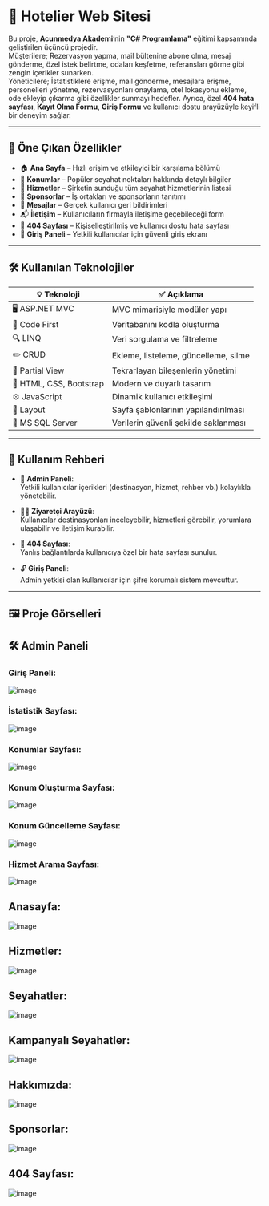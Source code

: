 # 🏨 Hotelier Web Sitesi

Bu proje, **Acunmedya Akademi**’nin **"C# Programlama"** eğitimi kapsamında geliştirilen üçüncü projedir.  
Müşterilere; Rezervasyon yapma, mail bültenine abone olma, mesaj gönderme, özel istek belirtme, odaları keşfetme, referansları görme  gibi zengin içerikler sunarken.  
Yöneticilere; İstatistiklere erişme, mail gönderme, mesajlara erişme, personelleri yönetme, rezervasyonları onaylama,  otel lokasyonu ekleme, ode ekleyip çıkarma gibi özellikler sunmayı hedefler. 
Ayrıca,  özel **404 hata sayfası**, **Kayıt Olma Formu**, **Giriş Formu** ve kullanıcı dostu arayüzüyle keyifli bir deneyim sağlar.

---

## 🌟 Öne Çıkan Özellikler

- 🏠 **Ana Sayfa** – Hızlı erişim ve etkileyici bir karşılama bölümü  
- 📍 **Konumlar** – Popüler seyahat noktaları hakkında detaylı bilgiler  
- 🧳 **Hizmetler** – Şirketin sunduğu tüm seyahat hizmetlerinin listesi  
- 🤝 **Sponsorlar** – İş ortakları ve sponsorların tanıtımı  
- 💬 **Mesajlar** – Gerçek kullanıcı geri bildirimleri  
- 📬 **İletişim** – Kullanıcıların firmayla iletişime geçebileceği form  
- 🚫 **404 Sayfası** – Kişiselleştirilmiş ve kullanıcı dostu hata sayfası  
- 🔐 **Giriş Paneli** – Yetkili kullanıcılar için güvenli giriş ekranı  

---

## 🛠️ Kullanılan Teknolojiler

| 💡 Teknoloji           | ✅ Açıklama |
|------------------------|------------|
| 🖥️ ASP.NET MVC         | MVC mimarisiyle modüler yapı |
| 🧱 Code First          | Veritabanını kodla oluşturma |
| 🔍 LINQ               | Veri sorgulama ve filtreleme |
| ✏️ CRUD               | Ekleme, listeleme, güncelleme, silme |
| 🧩 Partial View        | Tekrarlayan bileşenlerin yönetimi |
| 🎨 HTML, CSS, Bootstrap| Modern ve duyarlı tasarım |
| ⚙️ JavaScript          | Dinamik kullanıcı etkileşimi |
| 🧭 Layout              | Sayfa şablonlarının yapılandırılması |
| 💾 MS SQL Server       | Verilerin güvenli şekilde saklanması |

---

## 🚀 Kullanım Rehberi

- 🔐 **Admin Paneli**:  
  Yetkili kullanıcılar içerikleri (destinasyon, hizmet, rehber vb.) kolaylıkla yönetebilir.

- 👨‍💻 **Ziyaretçi Arayüzü**:  
  Kullanıcılar destinasyonları inceleyebilir, hizmetleri görebilir, yorumlara ulaşabilir ve iletişim kurabilir.

- 🚫 **404 Sayfası**:  
  Yanlış bağlantılarda kullanıcıya özel bir hata sayfası sunulur.

- 🔓 **Giriş Paneli**:  
  Admin yetkisi olan kullanıcılar için şifre korumalı sistem mevcuttur.

---

## 🖼️ Proje Görselleri

## 🛠️ Admin Paneli
### Giriş Paneli:
![image](https://github.com/user-attachments/assets/90f2f943-531f-48e5-a5ba-a457bcd4d209)

### İstatistik Sayfası:
![image](https://github.com/user-attachments/assets/fb293e54-2576-46af-9559-6196ffd5cf48)

### Konumlar Sayfası:
![image](https://github.com/user-attachments/assets/3edbc9e7-0b90-4dce-83c3-542c49c8c1ce)

### Konum Oluşturma Sayfası:
![image](https://github.com/user-attachments/assets/bd72ad4f-6b3e-41c6-9d6d-e98fc2d04a69)

### Konum Güncelleme Sayfası:
![image](https://github.com/user-attachments/assets/317bdc1f-5f0a-4b78-942e-4e32b5cde5ff)

### Hizmet Arama Sayfası:
![image](https://github.com/user-attachments/assets/33aeacdf-ae93-4fd8-8a29-bec14a05043e)


## Anasayfa:
![image](https://github.com/user-attachments/assets/ae80475b-b1e8-4fc2-ad19-56e33b74b04b)

## Hizmetler:
![image](https://github.com/user-attachments/assets/e58b0a39-38c5-487e-b5c4-9e42f9605972)

## Seyahatler:
![image](https://github.com/user-attachments/assets/91a9004c-a07e-457a-9fed-89a73a2b6493)

## Kampanyalı Seyahatler:
![image](https://github.com/user-attachments/assets/876e8d55-e64c-4ab5-891d-a2aeb7131240)

## Hakkımızda:
![image](https://github.com/user-attachments/assets/d04c66b1-6b62-4ff6-9526-c88ff4a5ddcb)

## Sponsorlar:
![image](https://github.com/user-attachments/assets/a0e2b625-5f18-499a-b315-91da3c6f1730)

## 404 Sayfası:
![image](https://github.com/user-attachments/assets/76ac65de-11d5-459c-8ab1-bed60d01d39a)










